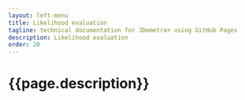 ```yaml
---
layout: left-menu
title: Likelihood evaluation
tagline: technical documentation for JDemetra+ using GitHub Pages
description: Likelihood evaluation
order: 20
---
```


# {{page.description}}
